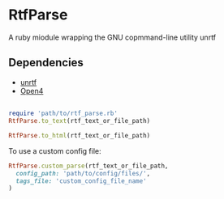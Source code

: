 # RtfParse
A ruby miodule wrapping the GNU copmmand-line utility unrtf

## Dependencies
- [unrtf](https://www.gnu.org/software/unrtf/)
- [Open4](https://github.com/ahoward/open4)

##
```ruby
require 'path/to/rtf_parse.rb'
RtfParse.to_text(rtf_text_or_file_path)
```

```ruby
RtfParse.to_html(rtf_text_or_file_path)
```

To use a custom config file:

```ruby
RtfParse.custom_parse(rtf_text_or_file_path,
  config_path: 'path/to/config/files/',
  tags_file: 'custom_config_file_name'
)
```
